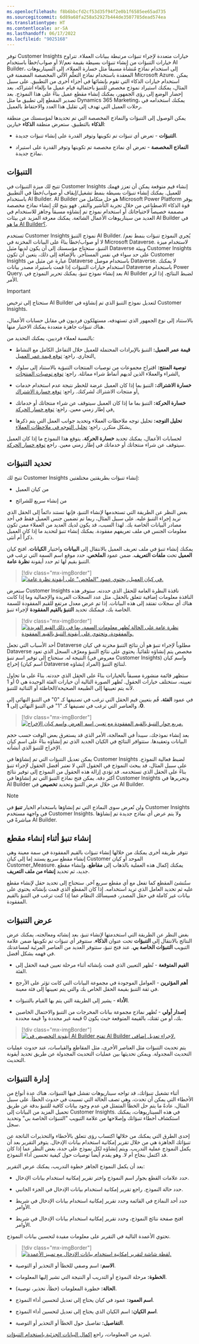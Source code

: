 ```yaml
---
ms.openlocfilehash: f8b6bbcfd2cf53d35f94f2e0b1f6585ee65ad735
ms.sourcegitcommit: 6d89a68fa258a52927b444de3507785dead574ea
ms.translationtype: HT
ms.contentlocale: ar-SA
ms.lasthandoff: 06/17/2022
ms.locfileid: "9025168"
---
```

توفر Customer Insights خيارات متعددة لإجراء تنبؤات مرتبطة ببيانات العملاء. تتراوح خيارات التنبؤات من إنشاء تنبؤات بسيطة بقيمة نعم/لا أو صواب/خطأ باستخدام AI Builder، إلى استخدام نماذج مُنشأة مسبقاً مثل خسارة العملاء، إلى السيناريوهات المعقدة باستخدام نماذج التعلّم الآلي المخصصة المضمنة في Microsoft Azure. يمكن استخدام خيارات الذكاء التي تقوم بإنشائها في أجزاء أخرى من التطبيق. على سبيل المثال، يمكنك استيراد نموذج مخصص للتنبؤ باحتمالية قيام عميل ما بإلغاء اشتراكه. بعد إحضار الوضع إلى رؤى الجمهور، يمكنك إنشاء مقطع عميل بناءً على هذا النموذج. بعد تصدير المقطع إلى تطبيق ما مثل Dynamics 365 Marketing، يمكنك استخدامه في رحلات العميل التي تهدف إلى تقليل هذا العدد والاحتفاظ بالعميل.

يمكن الوصول إلى التنبؤات والنماذج المخصصة التي تم تحديدها لمؤسستك من منطقة **الذكاء** بالتطبيق. ستعرض منطقة **الذكاء** خيارين:

-   **التنبؤات** - تعرض أي تنبؤات تم تكوينها وتوفر القدرة على إنشاء تنبؤات جديدة.

-   **النماذج المخصصة** - تعرض أي نماذج مخصصة تم تكوينها وتوفر القدرة على استيراد نماذج جديدة.

## <a name="predictions"></a>التنبؤات

تتيح لك ميزة التنبؤات في Customer Insights إنشاء قيم متوقعة يمكن أن تعزز فهمك للعميل. يمكنك إنشاء تنبؤات بسيطة بنمط تشغيل/إيقاف أو صواب/خطأ في التطبيق باستخدام AI Builder.
AI Builder هو حل متكامل من Microsoft Power Platform يوفر قوة الذكاء الاصطناعي من خلال تجربة التأشير والنقر. فهو يتيح لك إنشاء نماذج مخصصة مصممة خصيصاً لاحتياجاتك أو استخدام نموذج تم إنشاؤه مسبقاً وجاهز للاستخدام في العديد من سيناريوهات الأعمال الشائعة. يمكنك معرفة المزيد عن بيئات AI Builder في [ما هو AI Builder؟](/ai-builder/overview/?azure-portal=true).

تستخدم Customer Insights نموذج التنبؤ AI Builder. يُجري النموذج تنبؤات بنمط نعم/لا أو صواب/خطأ بناءً على البيانات المخزنة في Microsoft Dataverse. لاستخدام ميزة التنبؤ، ستحتاج مؤسستك إلى أن يكون لديها مثيل Dataverse وبيئة Customer Insights على حد سواء في نفس المستأجر. بالإضافة إلى ذلك، يتعين أن تكون Customer Insights عبارة عن مثيل من Dataverse باستخدام موصل Dataverse. لا يمكنك استخدام خيارات التنبؤات إذا قمت باستيراد مصدر بيانات Dataverse باستخدام Power Query. بعد إنشاء نموذج تنبؤ، يمكنك تحرير النموذج في AI Builder لضبط النتائج، إذا لزم الأمر.

> [!IMPORTANT] 
> ستحتاج إلى ترخيص AI Builder لتعديل نموذج التنبؤ الذي تم إنشاؤه في Customer Insights.

بالاستناد إلى نوع الجمهور الذي تستهدفه، مستهلكون فرديون في مقابل حسابات الأعمال، هناك تنبؤات جاهزة متعددة يمكنك الاختيار منها.

بالنسبة لعملاء فرديين، يمكنك التحديد من:

-   **قيمة عمر العميل:** التنبؤ بالإيرادات المحتملة للعميل خلال التفاعل الكامل مع النشاط التجاري. راجع: [توقع قيمة عمر العميل.](/dynamics365/customer-insights/audience-insights/predict-customer-lifetime-value/?azure-portal=true)

-   **توصية المنتج:** اقتراح مجموعات من توصيات المنتجات التنبؤية بالاستناد إلى سلوك الشراء والعملاء الذين لديهم أنماط شراء مماثلة. راجع: [توقع توصيات المنتجات.](/dynamics365/customer-insights/audience-insights/predict-product-recommendation/?azure-portal=true)

-   **خسارة الاشتراك:** التنبؤ بما إذا كان العميل عرضة للخطر نتيجة عدم استخدام خدمات أو منتجات الاشتراك لشركتك. راجع: [توقع خسارة الاشتراك.](/dynamics365/customer-insights/audience-insights/predict-subscription-churn/?azure-portal=true)

-   **خسارة الحركة‬:** التنبؤ بما ما إذا كان العميل سيتوقف عن شراء منتجاتك أو خدماتك في إطار زمني معين. راجع: [توقع خسار الحركة.](/dynamics365/customer-insights/audience-insights/predict-transactional-churn?tabs=b2c/?azure-portal=true)

-   **تحليل التوجه:** تحليل توجه ملاحظات العملاء وتحديد جوانب العمل التي يتم ذكرها بشكل متكرر. راجع: [تحليل التوجه في ملاحظات العملاء.](/dynamics365/customer-insights/sentiment-analysis/?azure-portal=true)

لحسابات الأعمال، يمكنك تحديد **خسارة الحركة.** يتوقع هذا النموذج ما إذا كان العميل سيتوقف عن شراء منتجاتك أو خدماتك في إطار زمني معين. راجع [توقع خسار الحركة](/dynamics365/customer-insights/audience-insights/predict-transactional-churn?tabs=b2c/?azure-portal=true).

## <a name="define-predictions"></a>تحديد التنبؤات

تتيح لك Customer Insights إنشاء تنبؤات بطريقتين مختلفتين:

-   من كيان العميل

-   من إنشاء سريع للشرائح

بغض النظر عن الطريقة التي تستخدمها لإنشاء التنبؤ، فإنها تستند دائماً إلى الحقل الذي تريد إجراء التنبؤ عليه. على سبيل المثال، ربما تم تضمين جنس العميل فقط في أحد مصادر البيانات الخاصة بك.
لهذا السبب، قد يكون لديك العديد من العملاء ممن تكون معلومات الجنس في ملف تعريفهم مفقودة. يمكنك إنشاء تنبؤ لتحديد ما إذا كان العميل ذكراً أم أنثى.

يمكنك إنشاء تنبؤ في ملف تعريف العميل بالانتقال إلى **البيانات** واختيار **الكيانات**. افتح كيان **العميل** تحت **ملفات التعريف**. ضمن عمود **الملخص**، حدد موقع اسم السمة التي ترغب في التنبؤ بقيم لها ثم حدد أيقونة **نظرة عامة**.

> [!div class="mx-imgBorder"] 
> [![في كيان العميل، يحتوي عمود "الملخص" على أيقونة نظرة عامة.](../media/edp-05-01.png)](../media/edp-05-01.png#lightbox)

ستعرض Customer Insights نافذة النظرة العامة للحقل الذي حددته. ستوفر هذه النافذة معلومات إضافية تتعلق بالحقل، مثل عدد السجلات الفريدة والإجمالية وما إذا كانت هناك أي سجلات تفتقد إلى هذه البيانات. إذا تم عرض معدل مرتفع للقيم المفقودة للسمة الخاصة بك، فيمكنك تحديد **التنبؤ بالقيم المفقودة** لإجراء تنبؤ.

> [!div class="mx-imgBorder"]
> [![نظرة عامة على الحالة تُظهر معلومات السمة، بما في ذلك القيم الفريدة والمفقودة، وتحتوي على أيقونة التنبؤ بالقيم المفقودة.](../media/edp-05-02.png)](../media/edp-05-02.png#lightbox)

أحد الأسباب التي تجعل Dataverse مطلوباً لإجراء تنبؤ هو أن نتائج التنبؤ مخزنة في كيان Dataverse مخصص يتم إنشاؤه تلقائياً. يحتوي على نتائج التنبؤ ومعرّف السجل الذي تعود النتيجة له. ستحتاج إلى توفير اسم تنبؤ (معروض في Customer Insights) واسم كيان إخراج (اسم كيان Dataverse المراد إنشاؤه) لنتائج التنبؤ.

ستظهر قائمة منشورة مسبقاً بالخيارات بناءً على الحقل الذي حددته.
بناءً على ما تحاول تعيينه، ستختلف خيارات الحقول. تُظهر الصورة التالية أن خيارات الفئة الوحيدة هي 0 أو 1 لأنه يتم تعيينها إلى الطبيعة الصحيحة/الخاطئة أو الثنائية للتنبؤ.

في عمود **الفئة**، قُم بتعيين قيم الحقل التي ترغب في تصنيفها كـ "0" في التنبؤ النهائي إلى **0**، والعناصر التي ترغب في تصنيفها كـ "1" في التنبؤ النهائي إلى **1**.

> [!div class="mx-imgBorder"] 
> [![مربع حوار التنبؤ بالقيم المفقودة مع تعيين اسم العرض واسم كيان الإخراج.](../media/edp-05-03.png)](../media/edp-05-03.png#lightbox)

بعد إنشاء نموذجك، سيبدأ في المعالجة، الأمر الذي قد يستغرق بعض الوقت حسب حجم البيانات وتعقيدها. ستتوافر النتائج في الكيان الجديد الذي تم إنشاؤه بناءً على اسم كيان الإخراج للتنبؤ الذي أنشأته.

يمكن تعديل التنبؤات التي تم إنشاؤها في Customer Insights لضبط فعالية النموذج. على سبيل المثال، قد يبحث النموذج في الحقول التي لا تعتبر أفضل الحقول لإجراء تنبؤ بناءً على الحقل الذي تستخدمه. قد تؤدي إزالة هذه الحقول من النموذج إلى توفير نتائج أكثر دقة. يمكن فتح نماذج التنبؤ التي تم إنشاؤها في Customer Insights وتحريرها في AI Builder من خلال عرض التنبؤ وتحديد **تخصيص** في AI Builder.

> [!NOTE] 
> ولن تُعرض سوى النماذج التي تم إنشاؤها باستخدام الخيار **تنبؤ** في Customer Insights في واجهة مستخدم Customer Insights. ولا يتم عرض أي نماذج جديدة تم إنشاؤها مباشرةً في AI Builder.

## <a name="create-a-prediction-while-creating-a-segment"></a>إنشاء تنبؤ أثناء إنشاء مقطع

تتوفر طريقة أخرى يمكنك من خلالها إنشاء تنبؤات بالقيم المفقودة في سمة معينة وهي إنشاء مقطع سريع يستند إما إلى كيان Customer الموحد أو كيان Customer_Measure. يمكنك إكمال هذه العملية بالذهاب إلى **مقاطع**، وإنشاء مقطع جديد، ثم تحديد **إنشاء من ملف التعريف**.

ستُنشئ المقطع كما تفعل مع أي مقطع سريع آخر. ستحتاج إلى تحديد حقل لإنشاء مقطع عليه ثم تحديد العامل الذي تريد استخدامه. إذا كان المقطع الذي قمت بإنشائه يحتوي على بيانات غير كاملة في حقل المصدر، فسيسألك النظام عما إذا كنت ترغب في التنبؤ بالقيم المفقودة.

## <a name="view-predictions"></a>عرض التنبؤات

بغض النظر عن الطريقة التي استخدمتها لإنشاء تنبؤ، بعد إنشائه ومعالجته، يمكنك عرض النتائج بالانتقال إلى **التنبؤات** تحت عنوان **الذكاء**. ستتوفر أي تنبؤات تم تكوينها ضمن علامة التبويب **التنبؤات الخاصة بي**. عند فتح تنبؤ، ستتوفر العديد من العناصر المرئية لمساعدتك في فهمه بشكل أفضل.

-   **القيم المتوقعة** - تُظهر التعيين الذي قمت بإنشائه أثناء مرحلة تعيين قيمة الحقل إلى الفئة.

-   **أهم المؤثرين** - العوامل الموجودة في مجموعة البيانات التي كانت تؤثر على الأرجح في ثقة التنبؤ بقيمة الحقل الخاص بك والتي يتم تعيينها إلى فئة معينة.

-   **الأداء** - يشير إلى الطريقة التي يتم بها القيام بالتنبؤات.

-   **إصدار أولي** - تُظهر نماذج مجموعة بيانات المخرجات من التنبؤ والاحتمال الخاصين بك، أو من ثقتك، بالقيمة المتوقعة حيث يكون 0 قيمة غير محددة و1 قيمة محددة.

> [!div class="mx-imgBorder"] 
> [![أيقونة التخصيص في AI Builder تفتح AI Builder لإجراء تعديل إضافي.](../media/edp-05-05.png)](../media/edp-05-05.png#lightbox)

يتم تحديث التنبؤات مثل العناصر الأخرى، مثل المقاطع والقياسات، عند حدوث عمليات التحديث المجدولة. ويمكن تحديثها بين عمليات التحديث المجدولة عن طريق تحديد أيقونة التحديث.

## <a name="manage-predictions"></a>إدارة التنبؤات

أثناء تشغيل تنبؤاتك، قد تواجه سيناريوهات تفشل فيها التنبؤات.
هناك عدة أنواع من الأخطاء التي يمكن أن تحدث، وهي تصف الحالة التي تسببت في حدوث الخطأ. على سبيل المثال، عادةً ما يتم حل الخطأ المتمثل في عدم وجود بيانات كافية للتنبؤ بدقة عن طريق تحميل المزيد من البيانات إلى Customer Insights. في هذه السيناريوهات، يمكنك استكشاف أخطاء تنبؤاتك وإصلاحها من علامة التبويب "التنبؤات الخاصة بي‬" وتحديد سجل.

إحدى الطرق التي يمكنك من خلالها اكتساب رؤى تتعلق بالأخطاء والتحذيرات الناتجة عن تنبؤاتك الجاهزة هي من خلال تقرير إمكانية استخدام بيانات الإدخال. يتوفر التقرير بعد أن يكمل النموذج عملية التدريب. ويتم إنشاؤه لكل نموذج على حدة، بغض النظر عما إذا كان قد اكتمل بنجاح أم لا. وهو يقدم أيضاً توصيات حول كيفية تحسين أداء النموذج.

بعد أن يكمل النموذج الجاهز خطوة التدريب، يمكنك عرض التقرير:

-   حدد علامات القطع بجوار اسم النموذج واختر تقرير إمكانية استخدام بيانات الإدخال.

-   حدد حالة النموذج. راجع تقرير إمكانية استخدام بيانات الإدخال‬ في الجزء الجانبي.

-   حدد أحد النماذج في القائمة وحدد تقرير إمكانية استخدام بيانات الإدخال في شريط الأوامر.

-   افتح صفحة نتائج النموذج، وحدد تقرير إمكانية استخدام بيانات الإدخال في شريط الأوامر.

تحتوي الأعمدة التالية في التقرير على معلومات مفيدة لتحسين بيانات النموذج.

> [!div class="mx-imgBorder"] 
> [![لقطة شاشة لتقرير إمكانية استخدام بيانات الإدخال‬ مع تمييز الأعمدة.](../media/input-data-usability-report.png)](../media/input-data-usability-report.png#lightbox)

-   **الاسم:** اسم وصفي للخطأ أو التحذير أو التوصية.

-   **الخطوة:** مرحلة النموذج أو التدريب أو النتيجة التي تشير إليها المعلومات.

-   **الحالة:** خطورة المعلومات (خطأ، تحذير، توصية).

-   **اسم العمود:** عمود في كيان يحتاج إلى تعديل لتحسين أداء النموذج.

-   **اسم الكيان:** اسم الكيان الذي يحتاج إلى تعديل لتحسين أداء النموذج.

-   **التفاصيل:** تفاصيل حول الخطأ أو التحذير أو التوصية.

لمزيد من المعلومات، راجع [إكمال البيانات الجزئية باستخدام التنبؤات](/dynamics365/customer-insights/audience-insights/predictions/?azure-portal=true).

